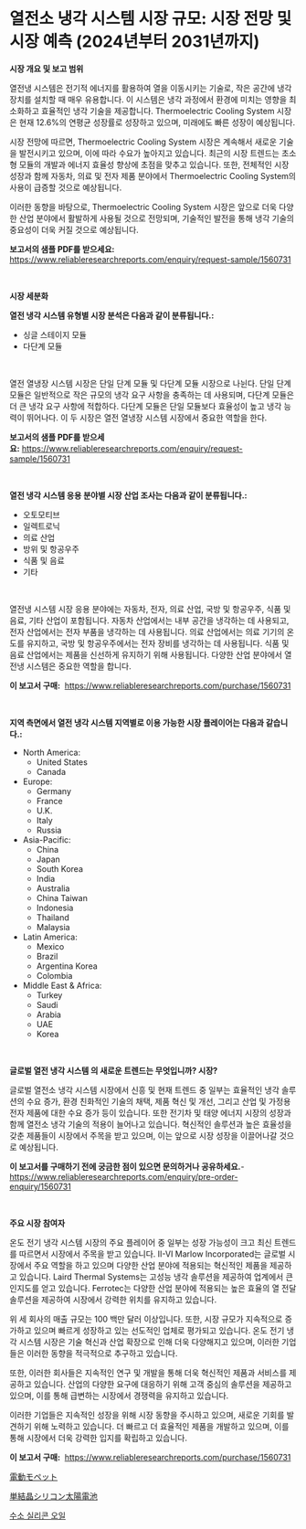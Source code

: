 <p><h1>열전소 냉각 시스템 시장 규모: 시장 전망 및 시장 예측 (2024년부터 2031년까지)</h1></p><p><strong>시장 개요 및 보고 범위</strong></p>
<p><p>열전냉 시스템은 전기적 에너지를 활용하여 열을 이동시키는 기술로, 작은 공간에 냉각 장치를 설치할 때 매우 유용합니다. 이 시스템은 냉각 과정에서 환경에 미치는 영향을 최소화하고 효율적인 냉각 기술을 제공합니다. Thermoelectric Cooling System 시장은 현재 12.6%의 연평균 성장률로 성장하고 있으며, 미래에도 빠른 성장이 예상됩니다.</p><p>시장 전망에 따르면, Thermoelectric Cooling System 시장은 계속해서 새로운 기술을 발전시키고 있으며, 이에 따라 수요가 높아지고 있습니다. 최근의 시장 트렌드는 초소형 모듈의 개발과 에너지 효율성 향상에 초점을 맞추고 있습니다. 또한, 전체적인 시장 성장과 함께 자동차, 의료 및 전자 제품 분야에서 Thermoelectric Cooling System의 사용이 급증할 것으로 예상됩니다.</p><p>이러한 동향을 바탕으로, Thermoelectric Cooling System 시장은 앞으로 더욱 다양한 산업 분야에서 활발하게 사용될 것으로 전망되며, 기술적인 발전을 통해 냉각 기술의 중요성이 더욱 커질 것으로 예상됩니다.</p></p>
<p><strong>보고서의 샘플 PDF를 받으세요:</strong> <a href="https://www.reliableresearchreports.com/enquiry/request-sample/1560731">https://www.reliableresearchreports.com/enquiry/request-sample/1560731</a></p>
<p>&nbsp;</p>
<p><strong>시장 세분화</strong></p>
<p><strong>열전 냉각 시스템 유형별 시장 분석은 다음과 같이 분류됩니다.:</strong></p>
<p><ul><li>싱글 스테이지 모듈</li><li>다단계 모듈</li></ul></p>
<p>&nbsp;</p>
<p><p>열전 열냉장 시스템 시장은 단일 단계 모듈 및 다단계 모듈 시장으로 나뉜다. 단일 단계 모듈은 일반적으로 작은 규모의 냉각 요구 사항을 충족하는 데 사용되며, 다단계 모듈은 더 큰 냉각 요구 사항에 적합하다. 다단계 모듈은 단일 모듈보다 효율성이 높고 냉각 능력이 뛰어나다. 이 두 시장은 열전 열냉장 시스템 시장에서 중요한 역할을 한다.</p></p>
<p><strong>보고서의 샘플 PDF를 받으세요:</strong>&nbsp;<a href="https://www.reliableresearchreports.com/enquiry/request-sample/1560731">https://www.reliableresearchreports.com/enquiry/request-sample/1560731</a></p>
<p>&nbsp;</p>
<p><strong> 열전 냉각 시스템 응용 분야별 시장 산업 조사는 다음과 같이 분류됩니다.:</strong></p>
<p><ul><li>오토모티브</li><li>일렉트로닉</li><li>의료 산업</li><li>방위 및 항공우주</li><li>식품 및 음료</li><li>기타</li></ul></p>
<p>&nbsp;</p>
<p><p>열전냉 시스템 시장 응용 분야에는 자동차, 전자, 의료 산업, 국방 및 항공우주, 식품 및 음료, 기타 산업이 포함됩니다. 자동차 산업에서는 내부 공간을 냉각하는 데 사용되고, 전자 산업에서는 전자 부품을 냉각하는 데 사용됩니다. 의료 산업에서는 의료 기기의 온도를 유지하고, 국방 및 항공우주에서는 전자 장비를 냉각하는 데 사용됩니다. 식품 및 음료 산업에서는 제품을 신선하게 유지하기 위해 사용됩니다. 다양한 산업 분야에서 열전냉 시스템은 중요한 역할을 합니다.</p></p>
<p><strong>이 보고서 구매:</strong>&nbsp; <a href="https://www.reliableresearchreports.com/purchase/1560731">https://www.reliableresearchreports.com/purchase/1560731</a></p>
<p>&nbsp;</p>
<p><strong>지역 측면에서 열전 냉각 시스템 지역별로 이용 가능한 시장 플레이어는 다음과 같습니다.:</strong></p>
<p><ul>
    <li>
        North America:
        <ul>
            <li>United States</li>
            <li>Canada</li>
        </ul>
    </li>
    <li>
        Europe:
        <ul>
            <li>Germany</li>
            <li>France</li>
            <li>U.K.</li>
            <li>Italy</li>
            <li>Russia</li>
        </ul>
    </li>
    <li>
        Asia-Pacific:
        <ul>
            <li>China</li>
            <li>Japan</li>
            <li>South Korea</li>
            <li>India</li>
            <li>Australia</li>
            <li>China Taiwan</li>
            <li>Indonesia</li>
            <li>Thailand</li>
            <li>Malaysia</li>
        </ul>
    </li>
    <li>
        Latin America:
        <ul>
            <li>Mexico</li>
            <li>Brazil</li>
            <li>Argentina Korea</li>
            <li>Colombia</li>
        </ul>
    </li>
    <li>
        Middle East & Africa:
        <ul>
            <li>Turkey</li>
            <li>Saudi</li>
            <li>Arabia</li>
            <li>UAE</li>
            <li>Korea</li>
        </ul>
    </li>
    </ul></p>
<p>&nbsp;</p>
<p><strong>글로벌 열전 냉각 시스템 의 새로운 트렌드는 무엇입니까? 시장?</strong></p>
<p><p>글로벌 열전소 냉각 시스템 시장에서 신흥 및 현재 트렌드 중 일부는 효율적인 냉각 솔루션의 수요 증가, 환경 친화적인 기술의 채택, 제품 혁신 및 개선, 그리고 산업 및 가정용 전자 제품에 대한 수요 증가 등이 있습니다. 또한 전기차 및 태양 에너지 시장의 성장과 함께 열전소 냉각 기술의 적용이 늘어나고 있습니다. 혁신적인 솔루션과 높은 효율성을 갖춘 제품들이 시장에서 주목을 받고 있으며, 이는 앞으로 시장 성장을 이끌어나갈 것으로 예상됩니다.</p></p>
<p><strong>이 보고서를 구매하기 전에 궁금한 점이 있으면 문의하거나 공유하세요.</strong>- <a href="https://www.reliableresearchreports.com/enquiry/pre-order-enquiry/1560731">https://www.reliableresearchreports.com/enquiry/pre-order-enquiry/1560731</a></p>
<p>&nbsp;</p>
<p><strong>주요 시장 참여자</strong></p>
<p><p>온도 전기 냉각 시스템 시장의 주요 플레이어 중 일부는 성장 가능성이 크고 최신 트렌드를 따르면서 시장에서 주목을 받고 있습니다. II-VI Marlow Incorporated는 글로벌 시장에서 주요 역할을 하고 있으며 다양한 산업 분야에 적용되는 혁신적인 제품을 제공하고 있습니다. Laird Thermal Systems는 고성능 냉각 솔루션을 제공하여 업계에서 큰 인지도를 얻고 있습니다. Ferrotec는 다양한 산업 분야에 적용되는 높은 효율의 열 전달 솔루션을 제공하여 시장에서 강력한 위치를 유지하고 있습니다.</p><p>위 세 회사의 매출 규모는 100 백만 달러 이상입니다. 또한, 시장 규모가 지속적으로 증가하고 있으며 빠르게 성장하고 있는 선도적인 업체로 평가되고 있습니다. 온도 전기 냉각 시스템 시장은 기술 혁신과 산업 확장으로 인해 더욱 다양해지고 있으며, 이러한 기업들은 이러한 동향을 적극적으로 추구하고 있습니다.</p><p>또한, 이러한 회사들은 지속적인 연구 및 개발을 통해 더욱 혁신적인 제품과 서비스를 제공하고 있습니다. 산업의 다양한 요구에 대응하기 위해 고객 중심의 솔루션을 제공하고 있으며, 이를 통해 급변하는 시장에서 경쟁력을 유지하고 있습니다.</p><p>이러한 기업들은 지속적인 성장을 위해 시장 동향을 주시하고 있으며, 새로운 기회를 발견하기 위해 노력하고 있습니다. 더 빠르고 더 효율적인 제품을 개발하고 있으며, 이를 통해 시장에서 더욱 강력한 입지를 확립하고 있습니다.</p></p>
<p><strong>이 보고서 구매:</strong>&nbsp;&nbsp;<a href="https://www.reliableresearchreports.com/purchase/1560731">https://www.reliableresearchreports.com/purchase/1560731</a></p>
<p><p><a href="https://medium.com/@chrispbacon162023/%E9%9B%BB%E5%8B%95%E3%83%A2%E3%83%9A%E3%83%83%E3%83%89%E5%B8%82%E5%A0%B4%E8%A6%8F%E6%A8%A1-%E5%B8%82%E5%A0%B4%E8%A6%8B%E9%80%9A%E3%81%97%E3%81%A8%E5%B8%82%E5%A0%B4%E4%BA%88%E6%B8%AC-2024%E5%B9%B4%E3%81%8B%E3%82%892031%E5%B9%B4%E3%81%BE%E3%81%A7-c1d338e06ce3">電動モペット</a></p><p><a href="https://medium.com/@lelanadden5645/%E5%8D%98%E7%B5%90%E6%99%B6%E3%82%B7%E3%83%AA%E3%82%B3%E3%83%B3%E5%A4%AA%E9%99%BD%E9%9B%BB%E6%B1%A0%E5%B8%82%E5%A0%B4%E3%83%AC%E3%83%9D%E3%83%BC%E3%83%88%E3%81%AF-%E3%81%93%E3%81%AE%E5%B8%82%E5%A0%B4%E3%81%AE%E6%9C%80%E6%96%B0%E3%81%AE%E3%83%88%E3%83%AC%E3%83%B3%E3%83%89%E3%81%A8%E6%88%90%E9%95%B7%E6%A9%9F%E4%BC%9A%E3%82%92%E6%98%8E%E3%82%89%E3%81%8B%E3%81%AB%E3%81%97%E3%81%BE%E3%81%99-0272a3a92f4a">単結晶シリコン太陽電池</a></p><p><a href="https://medium.com/@corneliutrifa2022/%EC%88%98%EC%86%8C-%EC%8B%A4%EB%A6%AC%EC%BD%98-%EC%9C%A0%EC%B2%B4-%EC%8B%9C%EC%9E%A5-%EC%A0%84%EB%A7%9D-%EC%82%B0%EC%97%85-%EA%B0%9C%EC%9A%94-%EB%B0%8F-%EC%98%88%EC%B8%A1-2024%EB%85%84%EB%B6%80%ED%84%B0-2031%EB%85%84%EA%B9%8C%EC%A7%80-9c831b63941f">수소 실리콘 오일</a></p></p>
